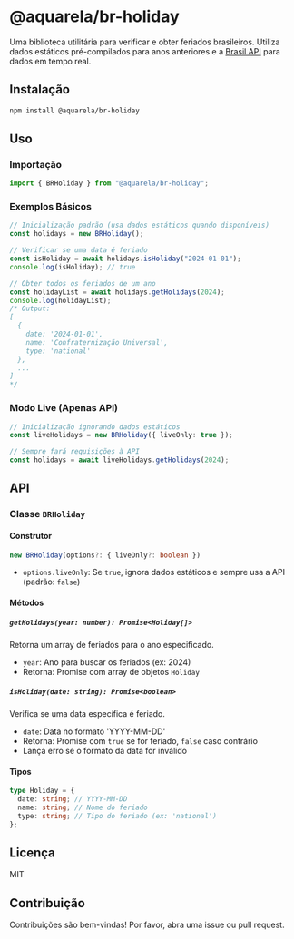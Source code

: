 # @aquarela/br-holiday

Uma biblioteca utilitária para verificar e obter feriados brasileiros. Utiliza dados estáticos pré-compilados para anos anteriores e a [Brasil API](https://brasilapi.com.br/) para dados em tempo real.

## Instalação

```bash
npm install @aquarela/br-holiday
```

## Uso

### Importação

```typescript
import { BRHoliday } from "@aquarela/br-holiday";
```

### Exemplos Básicos

```typescript
// Inicialização padrão (usa dados estáticos quando disponíveis)
const holidays = new BRHoliday();

// Verificar se uma data é feriado
const isHoliday = await holidays.isHoliday("2024-01-01");
console.log(isHoliday); // true

// Obter todos os feriados de um ano
const holidayList = await holidays.getHolidays(2024);
console.log(holidayList);
/* Output:
[
  {
    date: '2024-01-01',
    name: 'Confraternização Universal',
    type: 'national'
  },
  ...
]
*/
```

### Modo Live (Apenas API)

```typescript
// Inicialização ignorando dados estáticos
const liveHolidays = new BRHoliday({ liveOnly: true });

// Sempre fará requisições à API
const holidays = await liveHolidays.getHolidays(2024);
```

## API

### Classe `BRHoliday`

#### Construtor

```typescript
new BRHoliday(options?: { liveOnly?: boolean })
```

- `options.liveOnly`: Se `true`, ignora dados estáticos e sempre usa a API (padrão: `false`)

#### Métodos

##### `getHolidays(year: number): Promise<Holiday[]>`

Retorna um array de feriados para o ano especificado.

- `year`: Ano para buscar os feriados (ex: 2024)
- Retorna: Promise com array de objetos `Holiday`

##### `isHoliday(date: string): Promise<boolean>`

Verifica se uma data específica é feriado.

- `date`: Data no formato 'YYYY-MM-DD'
- Retorna: Promise com `true` se for feriado, `false` caso contrário
- Lança erro se o formato da data for inválido

#### Tipos

```typescript
type Holiday = {
  date: string; // YYYY-MM-DD
  name: string; // Nome do feriado
  type: string; // Tipo do feriado (ex: 'national')
};
```

## Licença

MIT

## Contribuição

Contribuições são bem-vindas! Por favor, abra uma issue ou pull request.
